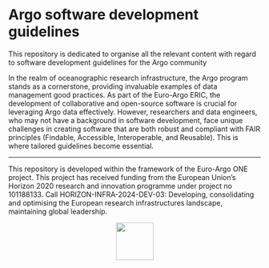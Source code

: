 # Argo software development guidelines

This repository is dedicated to organise all the relevant content with regard to software development guidelines for the Argo community

In the realm of oceanographic research infrastructure, the Argo program stands as a cornerstone, providing invaluable examples of data management good practices. As part of the Euro-Argo ERIC, the development of collaborative and open-source software is crucial for leveraging Argo data effectively. However, researchers and data engineers, who may not have a background in software development, face unique challenges in creating software that are both robust and compliant with FAIR principles (Findable, Accessible, Interoperable, and Reusable). This is where tailored guidelines become essential. 

***
This repository is developed within the framework of the Euro-Argo ONE project. This project has received funding from the European Union’s Horizon 2020 research and innovation programme under project no 101188133. Call HORIZON-INFRA-2024-DEV-03: Developing, consolidating and optimising the European research infrastructures landscape, maintaining global leadership.

<p align="center">
<a href="https://www.euro-argo.eu/EU-Projects/Euro-Argo-ONE-2025-2027">
<img src="https://github.com/user-attachments/assets/03865f96-010d-4712-a233-eb92e47be4ba" height="75"/>
</a>
</p>
